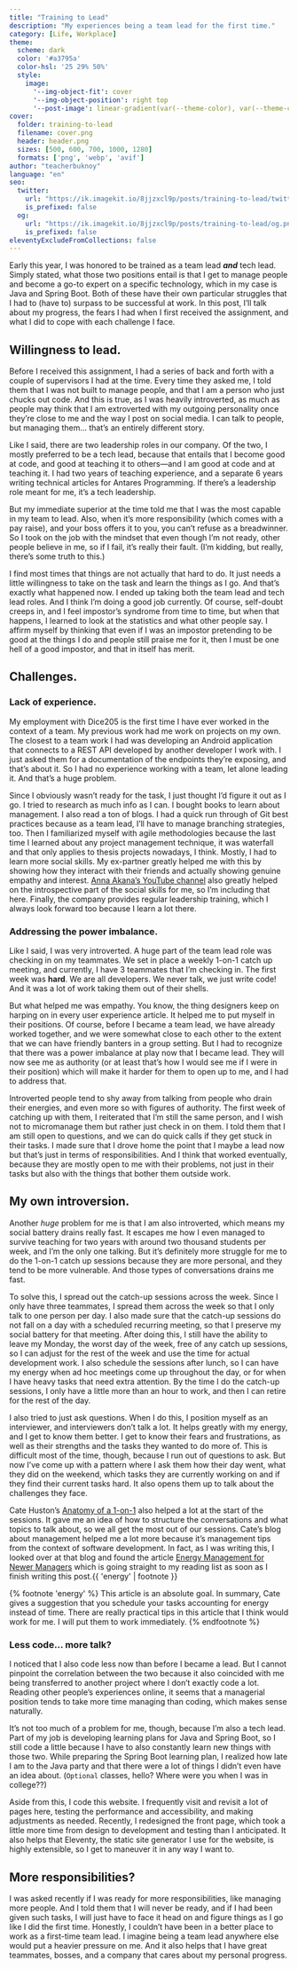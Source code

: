 ```yaml
---
title: "Training to Lead"
description: "My experiences being a team lead for the first time."
category: [Life, Workplace]
theme:
  scheme: dark
  color: '#a3795a'
  color-hsl: '25 29% 50%'
  style:
    image:
      '--img-object-fit': cover
      '--img-object-position': right top
      '--post-image': linear-gradient(var(--theme-color), var(--theme-color))
cover:
  folder: training-to-lead
  filename: cover.png
  header: header.png
  sizes: [500, 600, 700, 1000, 1280]
  formats: ['png', 'webp', 'avif']
author: "teacherbuknoy"
language: "en"
seo:
  twitter:
    url: "https://ik.imagekit.io/8jjzxcl9p/posts/training-to-lead/twitter.png"
    is_prefixed: false
  og:
    url: "https://ik.imagekit.io/8jjzxcl9p/posts/training-to-lead/og.png"
    is_prefixed: false
eleventyExcludeFromCollections: false
---
```


Early this year, I was honored to be trained as a team lead ***and*** tech lead. Simply stated, what those two positions entail is that I get to manage people and become a go-to expert on a specific technology, which in my case is Java and Spring Boot. Both of these have their own particular struggles that I had to (have to) surpass to be successful at work. In this post, I’ll talk about my progress, the fears I had when I first received the assignment, and what I did to cope with each challenge I face.

## Willingness to lead.

Before I received this assignment, I had a series of back and forth with a couple of supervisors I had at the time. Every time they asked me, I told them that I was not built to manage people, and that I am a person who just chucks out code. And this is true, as I was heavily introverted, as much as people may think that I am extroverted with my outgoing personality once they’re close to me and the way I post on social media. I can talk to people, but managing them… that’s an entirely different story.

Like I said, there are two leadership roles in our company. Of the two, I mostly preferred to be a tech lead, because that entails that I become good at code, and good at teaching it to others—and I am good at code and at teaching it. I had two years of teaching experience, and a separate 6 years writing technical articles for Antares Programming. If there’s a leadership role meant for me, it’s a tech leadership.

But my immediate superior at the time told me that I was the most capable in my team to lead. Also, when it’s more responsibility (which comes with a pay raise), and your boss offers it to you, you can’t refuse as a breadwinner. So I took on the job with the mindset that even though I’m not ready, other people believe in me, so if I fail, it’s really their fault. (I’m kidding, but really, there’s some truth to this.)

I find most times that things are not actually that hard to do. It just needs a little willingness to take on the task and learn the things as I go. And that’s exactly what happened now. I ended up taking both the team lead and tech lead roles. And I think I’m doing a good job currently. Of course, self-doubt creeps in, and I feel impostor’s syndrome from time to time, but when that happens, I learned to look at the statistics and what other people say. I affirm myself by thinking that even if I was an impostor pretending to be good at the things I do and people still praise me for it, then I must be one hell of a good impostor, and that in itself has merit.

## Challenges.

### Lack of experience.

My employment with Dice205 is the first time I have ever worked in the context of a team. My previous work had me work on projects on my own. The closest to a team work I had was developing an Android application that connects to a REST API developed by another developer I work with. I just asked them for a documentation of the endpoints they’re exposing, and that’s about it. So I had no experience working with a team, let alone leading it. And that’s a huge problem.

Since I obviously wasn’t ready for the task, I just thought I’d figure it out as I go. I tried to research as much info as I can. I bought books to learn about management. I also read a ton of blogs. I had a quick run through of Git best practices because as a team lead, I’ll have to manage branching strategies, too. Then I familiarized myself with agile methodologies because the last time I learned about any project management technique, it was waterfall and that only applies to thesis projects nowadays, I think. Mostly, I had to learn more social skills. My ex-partner greatly helped me with this by showing how they interact with their friends and actually showing genuine empathy and interest. [Anna Akana’s YouTube channel](https://www.youtube.com/@AnnaAkana) also greatly helped on the introspective part of the social skills for me, so I’m including that here. Finally, the company provides regular leadership training, which I always look forward too because I learn a lot there.

### Addressing the power imbalance.

Like I said, I was very introverted. A huge part of the team lead role was checking in on my teammates. We set in place a weekly 1-on-1 catch up meeting, and currently, I have 3 teammates that I’m checking in. The first week was ****hard****. We are all developers. We never talk, we just write code! And it was a lot of work taking them out of their shells. 

But what helped me was empathy. You know, the thing designers keep on harping on in every user experience article. It helped me to put myself in their positions. Of course, before I became a team lead, we have already worked together, and we were somewhat close to each other to the extent that we can have friendly banters in a group setting. But I had to recognize that there was a power imbalance at play now that I became lead. They will now see me as authority (or at least that’s how I would see me if I were in their position) which will make it harder for them to open up to me, and I had to address that. 

Introverted people tend to shy away from talking from people who drain their energies, and even more so with figures of authority. The first week of catching up with them, I reiterated that I’m still the same person, and I wish not to micromanage them but rather just check in on them. I told them that I am still open to questions, and we can do quick calls if they get stuck in their tasks. I made sure that I drove home the point that I maybe a lead now but that’s just in terms of responsibilities. And I think that worked eventually, because they are mostly open to me with their problems, not just in their tasks but also with the things that bother them outside work.

## My own introversion.

Another *huge* problem for me is that I am also introverted, which means my social battery drains really fast. It escapes me how I even managed to survive teaching for two years with around two thousand students per week, and I’m the only one talking. But it’s definitely more struggle for me to do the 1-on-1 catch up sessions because they are more personal, and they tend to be more vulnerable. And those types of conversations drains me fast.

To solve this, I spread out the catch-up sessions across the week. Since I only have three teammates, I spread them across the week so that I only talk to one person per day. I also made sure that the catch-up sessions do not fall on a day with a scheduled recurring meeting, so that I preserve my social battery for that meeting. After doing this, I still have the ability to leave my Monday, the worst day of the week, free of any catch up sessions, so I can adjust for the rest of the week and use the time for actual development work. I also schedule the sessions after lunch, so I can have my energy when ad hoc meetings come up throughout the day, or for when I have heavy tasks that need extra attention. By the time I do the catch-up sessions, I only have a little more than an hour to work, and then I can retire for the rest of the day.

I also tried to just ask questions. When I do this, I position myself as an interviewer, and interviewers don’t talk a lot. It helps greatly with my energy, and I get to know them better. I get to know their fears and frustrations, as well as their strengths and the tasks they wanted to do more of. This is difficult most of the time, though, because I run out of questions to ask. But now I’ve come up with a pattern where I ask them how their day went, what they did on the weekend, which tasks they are currently working on and if they find their current tasks hard. It also opens them up to talk about the challenges they face.

Cate Huston’s [Anatomy of a 1-on-1](https://cate.blog/2022/04/04/the-anatomy-of-a-11/) also helped a lot at the start of the sessions. It gave me an idea of how to structure the conversations and what topics to talk about, so we all get the most out of our sessions. Cate’s blog about management helped me a lot more because it’s management tips from the context of software development. In fact, as I was writing this, I looked over at that blog and found the article [Energy Management for Newer Managers](https://cate.blog/2022/03/21/energy-management-for-newer-managers/) which is going straight to my reading list as soon as I finish writing this post.{{ 'energy' | footnote }}

{% footnote 'energy' %}
  This article is an absolute goal. In summary, Cate gives a suggestion that you schedule your tasks accounting for energy instead of time. There are really practical tips in this article that I think would work for me. I will put them to work immediately.
{% endfootnote %}

### Less code… more talk?

I noticed that I also code less now than before I became a lead. But I cannot pinpoint the correlation between the two because it also coincided with me being transferred to another project where I don’t exactly code a lot. Reading other people’s experiences online, it seems that a managerial position tends to take more time managing than coding, which makes sense naturally.

It’s not too much of a problem for me, though, because I’m also a tech lead. Part of my job is developing learning plans for Java and Spring Boot, so I still code a little because I have to also constantly learn new things with those two. While preparing the Spring Boot learning plan, I realized how late I am to the Java party and that there were a lot of things I didn’t even have an idea about. (`Optional` classes, hello? Where were you when I was in college??)

Aside from this, I code this website. I frequently visit and revisit a lot of pages here, testing the performance and accessibility, and making adjustments as needed. Recently, I redesigned the front page, which took a little more time from design to development and testing than I anticipated. It also helps that Eleventy, the static site generator I use for the website, is highly extensible, so I get to maneuver it in any way I want to.

## More responsibilities?

I was asked recently if I was ready for more responsibilities, like managing more people. And I told them that I will never be ready, and if I had been given such tasks, I will just have to face it head on and figure things as I go like I did the first time. Honestly, I couldn’t have been in a better place to work as a first-time team lead. I imagine being a team lead anywhere else would put a heavier pressure on me. And it also helps that I have great teammates, bosses, and a company that cares about my personal progress.